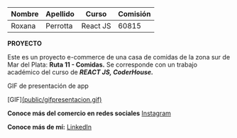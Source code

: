 | Nombre | Apellido | Curso | Comisión
| ----------- | ----------- | --------- | ----------
| Roxana | Perrotta | React JS |  60815 

**PROYECTO**

Este es un proyecto e-commerce de una casa de comidas de la zona sur de Mar del Plata: **Ruta 11 - Comidas.**
Se corresponde con un trabajo académico del curso de  **_REACT JS, CoderHouse._**

GIF de presentación de app

[GIF][(public/gifpresentacion.gif)](https://github.com/roxanaperrotta/Perrotta_PrimeraEntrega/blob/main/public/gifpresentacion.gif)

**Conoce más del comercio en redes sociales**
[Instagram](https://www.instagram.com/ruta11comidas/)

**Conoce más de mí:**
[LinkedIn](https://www.linkedin.com/in/roxana-perrotta-97b848288/)

